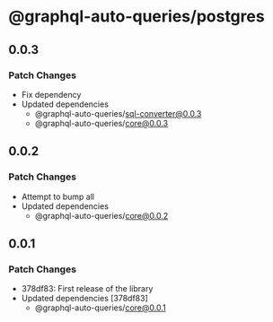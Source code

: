 # @graphql-auto-queries/postgres

## 0.0.3

### Patch Changes

- Fix dependency
- Updated dependencies
  - @graphql-auto-queries/sql-converter@0.0.3
  - @graphql-auto-queries/core@0.0.3

## 0.0.2

### Patch Changes

- Attempt to bump all
- Updated dependencies
  - @graphql-auto-queries/core@0.0.2

## 0.0.1

### Patch Changes

- 378df83: First release of the library
- Updated dependencies [378df83]
  - @graphql-auto-queries/core@0.0.1
